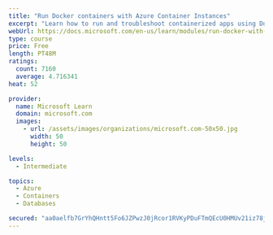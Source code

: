 ```yaml
---
title: "Run Docker containers with Azure Container Instances"
excerpt: "Learn how to run and troubleshoot containerized apps using Docker containers with Azure Container Instances."
webUrl: https://docs.microsoft.com/en-us/learn/modules/run-docker-with-azure-container-instances/
type: course
price: Free
length: PT48M
ratings:
  count: 7160
  average: 4.716341
heat: 52

provider:
  name: Microsoft Learn
  domain: microsoft.com
  images:
    - url: /assets/images/organizations/microsoft.com-50x50.jpg
      width: 50
      height: 50

levels:
  - Intermediate

topics:
  - Azure
  - Containers
  - Databases

secured: "aa0aelfb7GrYhQHntt5Fo6JZPwzJ0jRcor1RVKyPDuFTmQEcU0HMUv21iz78jiNvQSbQQ+ZSx1OQFdiYdq4QjiKgHUockIwLvic6Ljq2y4aVcB/xSwYsofeFAf3LA9eMSd8UmgX7d0KJ8KEnQagI2wdpQ2/bz7TjxTers2Emw5SGJOze4QGZzmStWE3W6rVtmJBZnGLJO50ETTMd0eryIuoQSZ7bq6pd6VDd7kNP2bUoEM14VEhAi0Mtva6gdtRcwF1U3WCSzxk6trbgXmBEKbs+S2aKM+yd5CLWV0pmyWYYdG658C+J9gT63DHcMp7DtPO4nkLGClGwuZxUG/tbutSUzxsvUoTIgX+HvwsnbVJCOpRbCy5SBIfn+5VHUUJ9ABlx7z+/HQ2W5h0eSvq5dLTQNURL5/+hyIVyW9gsLX4=;VawTkAm0z5cZLubq1fGyNA=="
---
```



